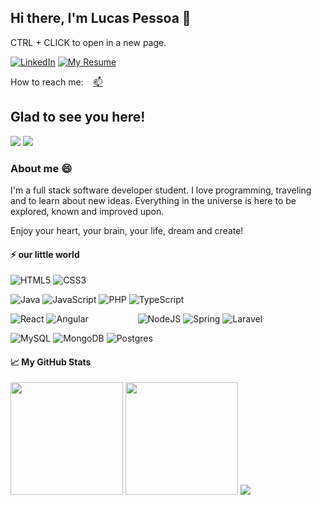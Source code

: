 
## Hi there, I'm Lucas Pessoa 👋

<p>CTRL + CLICK to open in a new page.</p>

[![LinkedIn](https://img.shields.io/static/v1?label=&message=LinkedIn&color=blue&style=flat-square&logo=LinkedIn)](https://linkedin.com/in/lucasdepessoa)
[![My Resume](https://img.shields.io/static/v1?label=&message=My%20Resume&color=black&style=flat-square&logo=heroku)](https://curriculum-lpessoa.herokuapp.com)

 How to reach me: &nbsp;&nbsp; <a href="mailto:lucasdepessoa@gmail.com">📫</a>

## Glad to see you here!

<p><img src="http://views.whatilearened.today/views/github/lucasdepessoa/views.svg"/> 
<a href="https://github.com/lucasdepessoa/"><img src="https://img.shields.io/github/followers/lucasdepessoa?color=%234CC61E&label=GitHub%20Followers%20%3A"/></a></p>

### About me 😄
<p>I'm a full stack software developer student. I love programming, traveling and to learn about new ideas. 
Everything in the universe is here to be explored, known and improved upon.</p>
<p>Enjoy your heart, your brain, your life, dream and create!</p>

#### ⚡ our little world

![HTML5](https://img.shields.io/badge/html5-%23E34F26.svg?style=for-the-badge&logo=html5&logoColor=white)
![CSS3](https://img.shields.io/badge/css3-%231572B6.svg?style=for-the-badge&logo=css3&logoColor=white)

![Java](https://img.shields.io/badge/java-%23ED8B00.svg?style=for-the-badge&logo=java&logoColor=white)
![JavaScript](https://img.shields.io/badge/javascript-%23323330.svg?style=for-the-badge&logo=javascript&logoColor=%23F7DF1E)
![PHP](https://img.shields.io/badge/php-%23777BB4.svg?style=for-the-badge&logo=php&logoColor=white)
![TypeScript](https://img.shields.io/badge/typescript-%23007ACC.svg?style=for-the-badge&logo=typescript&logoColor=white)

![React](https://img.shields.io/badge/react-%2320232a.svg?style=for-the-badge&logo=react&logoColor=%2361DAFB)
![Angular](https://img.shields.io/badge/angular-%23DD0031.svg?style=for-the-badge&logo=angular&logoColor=white)
&nbsp;&nbsp;&nbsp;&nbsp;&nbsp;&nbsp;&nbsp;&nbsp;&nbsp;&nbsp;&nbsp;&nbsp;&nbsp;&nbsp;&nbsp;&nbsp;&nbsp;&nbsp;&nbsp;![NodeJS](https://img.shields.io/badge/node.js-%2343853D.svg?style=for-the-badge&logo=node.js&logoColor=white)
![Spring](https://img.shields.io/badge/spring-%236DB33F.svg?style=for-the-badge&logo=spring&logoColor=white)
![Laravel](https://img.shields.io/badge/laravel-%23FF2D20.svg?style=for-the-badge&logo=laravel&logoColor=white)

![MySQL](https://img.shields.io/badge/mysql-%2300f.svg?style=for-the-badge&logo=mysql&logoColor=white)
![MongoDB](https://img.shields.io/badge/MongoDB-%234ea94b.svg?style=for-the-badge&logo=mongodb&logoColor=white)
![Postgres](https://img.shields.io/badge/postgres-%23316192.svg?style=for-the-badge&logo=postgresql&logoColor=white)

#### 📈 My GitHub Stats
<p>
  <img height="180em" src="https://github-readme-stats.vercel.app/api?username=lucasdepessoa&show_icons=true&theme=dracula&show_icons=true&hide_border=true&&count_private=true&include_all_commits=true" />
  <img height="180em" src="https://github-readme-stats.vercel.app/api/top-langs/?username=lucasdepessoa&exclude_repo=KNN-Image-Classification&show_icons=true&hide_border=true&layout=compact&langs_count=8&theme=dracula"/>
  <img src="https://github-readme-stats.vercel.app/api/wakatime?username=lucasdepessoa&theme=dracula"/>
</p>
